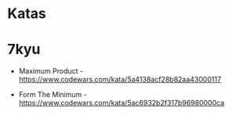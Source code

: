 # Katas

# 7kyu

- Maximum Product - https://www.codewars.com/kata/5a4138acf28b82aa43000117

- Form The Minimum - https://www.codewars.com/kata/5ac6932b2f317b96980000ca

